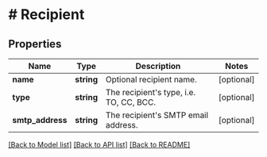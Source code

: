 # # Recipient

## Properties

Name | Type | Description | Notes
------------ | ------------- | ------------- | -------------
**name** | **string** | Optional recipient name. | [optional]
**type** | **string** | The recipient&#39;s type, i.e. TO, CC, BCC. | [optional]
**smtp_address** | **string** | The recipient&#39;s SMTP email address. | [optional]

[[Back to Model list]](../../README.md#models) [[Back to API list]](../../README.md#endpoints) [[Back to README]](../../README.md)

